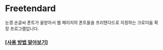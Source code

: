 # Freetendard
눈갱 손글씨 폰트가 꼴받아서 웹 페이지의 폰트들을 프리텐다드로 지정하는 크로미움 확장 프로그램입니다.

### [[사용 방법 알아보기]](https://wiki.gwangtori.com/w/크롬에서%20폰트%20지정해서%20내%20눈을%20보호하는%20방법)
